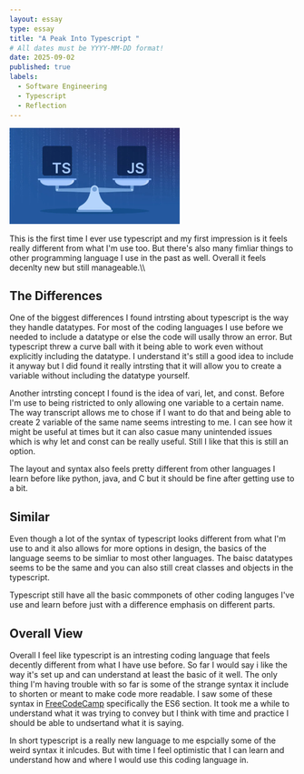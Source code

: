 ```yaml
---
layout: essay
type: essay
title: "A Peak Into Typescript "
# All dates must be YYYY-MM-DD format!
date: 2025-09-02
published: true
labels:
  - Software Engineering
  - Typescript
  - Reflection
---
```


<img width="300px" class="rounded float-start pe-4" src="../img/typescript-javascript-1024x577.jpg">

This is the first time I ever use typescript and my first impression is it feels really different from what I'm use too. But there's also many fimliar things to other programming language I use in the past as well. Overall it feels decenlty new but still manageable.\\\\



## The Differences

One of the biggest differences I found intrsting about typescript is the way they handle datatypes. For most of the coding languages I use before we needed to include a datatype or else the code will usally throw an error. But typescript threw a curve ball with it being able to work even without explicitly including the datatype. I understand it's still a good idea to include it anyway but I did found it really intrsting that it will allow you to create a variable without including the datatype yourself.

Another intrsting concept I found is the idea of vari, let, and const. Before I'm use to being ristricted to only allowing one variable to a certain name. The way transcript allows me to chose if I want to do that and being able to create 2 variable of the same name seems intresting to me. I can see how it might be useful at times but it can also casue many unintended issues which is why let and const can be really useful. Still I like that this is still an option. 

The layout and syntax also feels pretty different from other languages I learn before like python, java, and C but it should be fine after getting use to a bit. 

## Similar

Even though a lot of the syntax of typescript looks different from what I'm use to and it also allows for more options in design, the basics of the language seems to be simliar to most other languages. The baisc datatypes seems to be the same and you can also still creat classes and objects in the typescript. 

Typescript still have all the basic commponets of other coding languges I've use and learn before just with a difference emphasis on different parts.

## Overall View

Overall I feel like typescript is an intresting coding language that feels decently different from what I have use before. So far I would say i like the way it's set up and can understand at least the basic of it well. The only thing I'm having trouble with so far is some of the strange syntax it include to shorten or meant to make code more readable. I saw some of these syntax in [FreeCodeCamp](https://www.freecodecamp.org/learn/javascript-algorithms-and-data-structures/#basic-javascript) specifically the ES6 section. It took me a while to understand what it was trying to convey but I think with time and practice I should be able to undsertand what it is saying.

In short typescript is a really new language to me espcially some of the weird syntax it inlcudes. But with time I feel optimistic that I can learn and understand how and where I would use this coding language in. 
